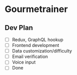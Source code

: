 # Gourmetrainer

## Dev Plan

* [ ] Redux, GraphQL hookup
* [ ] Frontend development
* [ ] Data customization/difficulty
* [ ] Email verification
* [ ] Voice input
* [ ] Done
